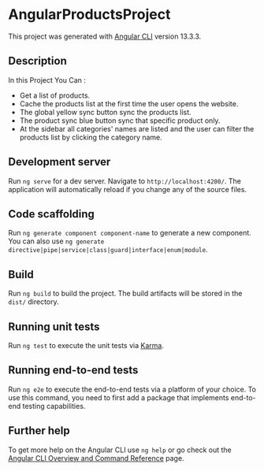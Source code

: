 # AngularProductsProject

This project was generated with [Angular CLI](https://github.com/angular/angular-cli) version 13.3.3.

## Description
In this Project You Can :
- Get a list of products.
- Cache the products list at the first time the user opens the website.
- The global yellow sync button sync the products list.
- The product sync blue button sync that specific product only.
- At the sidebar all categories' names are listed and the user can filter the products list
  by clicking the category name.

## Development server

Run `ng serve` for a dev server. Navigate to `http://localhost:4200/`. The application will automatically reload if you change any of the source files.

## Code scaffolding

Run `ng generate component component-name` to generate a new component. You can also use `ng generate directive|pipe|service|class|guard|interface|enum|module`.

## Build

Run `ng build` to build the project. The build artifacts will be stored in the `dist/` directory.

## Running unit tests

Run `ng test` to execute the unit tests via [Karma](https://karma-runner.github.io).

## Running end-to-end tests

Run `ng e2e` to execute the end-to-end tests via a platform of your choice. To use this command, you need to first add a package that implements end-to-end testing capabilities.

## Further help

To get more help on the Angular CLI use `ng help` or go check out the [Angular CLI Overview and Command Reference](https://angular.io/cli) page.
